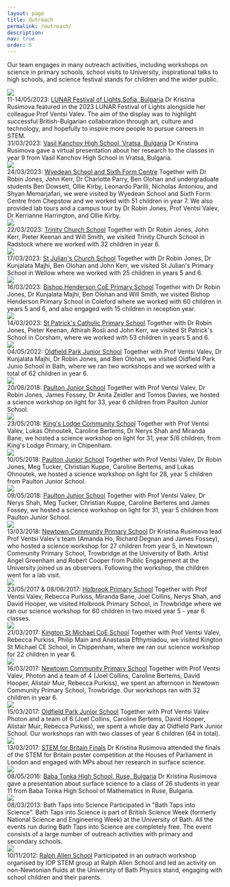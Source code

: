 ```yaml
---
layout: page
title: Outreach
permalink: /outreach/
description: 
nav: true
order: 5
---
```


Our team engages in many outreach activities, including workshops on science in primary schools, school visits to University, inspirational talks to high schools, and science festival stands for children and the wider public.

<div class="projects">

  <div class="row">
    <div class="col-sm-3 abbr">
      <img class="rounded float-left z-depth-1" src="{{ 'LUNAR.png' | prepend: '/assets/img/' | relative_url }}">
    </div>
    <div class="col-sm-7">
      <span class="title">11-14/05/2023:  <a href="https://festival-of-lights.de/en/lunar-festival-of-lights-sofia/">LUNAR Festival of Lights,Sofia, Bulgaria</a></span>
      <span class="description">Dr Kristina Rusimova featured in the 2023 LUNAR Festival of Lights alongside her colleague Prof Ventsi Valev. The aim of the display was to highlight successful British-Bulgarian collaboration through art, culture and technology, and hopefully to inspire more people to pursue careers in STEM. </span>
    </div>
  </div>

  <div class="row">
    <div class="col-sm-3 abbr">
     <!-- <img class="rounded float-left z-depth-1" src="{{ 'none.jpeg' | prepend: '/assets/img/' | relative_url }}">-->
    </div>
    <div class="col-sm-7">
      <span class="title">31/03/2023:  <a href="https://www.vasilkunchov.com/">Vasil Kanchov High School, Vratsa, Bulgaria</a></span>
      <span class="description">Dr Kristina Rusimova gave a virtual presentation about her research to the classes in year 9 from Vasil Kanchov High School in Vratsa, Bulgaria.</span>
    </div>
  </div>

   <div class="row">
    <div class="col-sm-3 abbr">
      <img class="rounded float-left z-depth-1" src="{{ 'wyedean.png' | prepend: '/assets/img/' | relative_url }}">
    </div>
    <div class="col-sm-7">
      <span class="title">24/03/2023: <a href="https://www.wyedean.gloucs.sch.uk/">Wyedean School and Sixth Form Centre</a> </span>
      <span class="description">Together with Dr Robin Jones, John Kerr, Dr Charlotte Parry, Ben Olohan and undergraduate students Ben Dowsett, Ollie Kirby, Leonardo Parilli, Nicholas Antoniou, and Shyan Memarjafari, we were visited by Wyedean School and Sixth Form Centre from Chepstow and we worked with 51 children in year 7. We also provided lab tours and a campus tour by Dr Robin Jones, Prof Ventsi Valev, Dr Kerrianne Harrington, and Ollie Kirby.</span>
    </div>
  </div>

  <div class="row">
    <div class="col-sm-3 abbr">
      <img class="rounded float-left z-depth-1" src="{{ 'Trinity.jpg' | prepend: '/assets/img/' | relative_url }}">
    </div>
    <div class="col-sm-7">
      <span class="title">22/03/2023: <a href="https://www.trinitychurchschool.com/">Trinity Church School</a> </span>
      <span class="description">Together with Dr Robin Jones, John Kerr, Pieter Keenan and Will Smith, we visited Trinity Church School in Radstock where we worked with 32 children in year 6.</span>
    </div>
  </div>

  <div class="row">
    <div class="col-sm-3 abbr">
      <img class="rounded float-left z-depth-1" src="{{ 'StJulians.png' | prepend: '/assets/img/' | relative_url }}">
    </div>
    <div class="col-sm-7">
      <span class="title">17/03/2023: <a href="https://www.stjuliansprimary.co.uk/">St Julian's Church School</a> </span>
      <span class="description">Together with Dr Robin Jones, Dr Kunjalata Majhi, Ben Olohan and John Kerr, we visited St Julian's Primary School in Wellow where we worked with 25 children in years 5 and 6.</span>
    </div>
  </div>

  <div class="row">
    <div class="col-sm-3 abbr">
      <img class="rounded float-left z-depth-1" src="{{ 'BishopHenderson_2.png' | prepend: '/assets/img/' | relative_url }}">
    </div>
    <div class="col-sm-7">
      <span class="title">16/03/2023: <a href="https://www.bishophenderson.co.uk/">Bishop Henderson CoE Primary School</a> </span>
      <span class="description">Together with Dr Robin Jones, Dr Kunjalata Majhi, Ben Olohan and Will Smith, we visited Bishop Henderson Primary School in Coleford where we worked with 60 children in years 5 and 6, and also engaged with 15 children in reception year.</span>
    </div>
  </div>

  <div class="row">
    <div class="col-sm-3 abbr">
      <img class="rounded float-left z-depth-1" src="{{ 'StPhilips.jpg' | prepend: '/assets/img/' | relative_url }}">
    </div>
    <div class="col-sm-7">
      <span class="title">14/03/2023: <a href="https://www.stpatricks-wilts.co.uk/">St Patrick's Catholic Primary School</a> </span>
      <span class="description">Together with Dr Robin Jones, Pieter Keenan, Athirah Rosli and John Kerr, we visited St Patrick's School in Corsham, where we worked with 53 children in years 5 and 6.</span>
    </div>
  </div>

  <div class="row">
    <div class="col-sm-3 abbr">
      <img class="rounded float-left z-depth-1" src="{{ 'oldfield.png' | prepend: '/assets/img/' | relative_url }}">
    </div>
    <div class="col-sm-7">
      <span class="title">04/05/2022: <a href="https://www.oldfieldparkjuniorschool.com/">Oldfield Park Junior School</a> </span>
      <span class="description">Together with Prof Ventsi Valev, Dr Kunjalata Majhi, Dr Robin Jones, and Ben Olohan, we visited Oldfield Park Junio School in Bath, where we ran two workshops and we worked with a total of 62 children in year 6.</span>
    </div>
  </div>

  <div class="row">
    <div class="col-sm-3 abbr">
      <img class="rounded float-left z-depth-1" src="{{ 'Paultonsmall.png' | prepend: '/assets/img/' | relative_url }}">
    </div>
    <div class="col-sm-7">
      <span class="title">20/06/2018: <a href="http://www.paultonjuniorschool.co.uk/">Paulton Junior School</a> </span>
      <span class="description">Together with Prof Ventsi Valev, Dr Robin Jones, James Fossey, Dr Anita Zeidler and Tomos Davies, we hosted a science workshop on light for 33, year 6 children from Paulton Junior School.</span>
    </div>
  </div>

  <div class="row">
    <div class="col-sm-3 abbr">
      <img class="rounded float-left z-depth-1" src="{{ '20180523-KingLodger-10-200px.jpeg' | prepend: '/assets/img/' | relative_url }}">
    </div>
    <div class="col-sm-7">
      <span class="title">23/05/2018: <a href="http://www.kingslodge.wilts.sch.uk/">King's Lodge Community School</a> </span>
      <span class="description">Together with Prof Ventsi Valev, Lukas Ohnoutek, Caroline Bertems, Dr Nerys Shah and Miranda Bane, we hosted a science workshop on light for 31, year 5/6 children, from King's Lodge Primary, in Chipenham.</span>
    </div>
  </div>

  <div class="row">
    <div class="col-sm-3 abbr">
      <img class="rounded float-left z-depth-1" src="{{ '20180510-Paulton-08.jpeg' | prepend: '/assets/img/' | relative_url }}">
    </div>
    <div class="col-sm-7">
      <span class="title">10/05/2018: <a href="http://www.paultonjuniorschool.co.uk/">Paulton Junior School</a> </span>
      <span class="description">Together with Prof Ventsi Valev, Dr Robin Jones, Meg Tucker, Christian Kuppe, Caroline Bertems, and Lukas Ohnoutek, we hosted a science workshop on light for 28, year 5 children from Paulton Junior School.</span>
    </div>
  </div>

  <div class="row">
    <div class="col-sm-3 abbr">
      <img class="rounded float-left z-depth-1" src="{{ '20180509-Paulton-04.jpeg' | prepend: '/assets/img/' | relative_url }}">
    </div>
    <div class="col-sm-7">
      <span class="title">09/05/2018: <a href="http://www.paultonjuniorschool.co.uk/">Paulton Junior School</a> </span>
      <span class="description">Together with Prof Ventsi Valev, Dr Nerys Shah, Meg Tucker, Christian Kuppe, Caroline Bertems and James Fossey, we hosted a science workshop on light for 31, year 5 children from Paulton Junior School.</span>
    </div>
  </div>

  <div class="row">
    <div class="col-sm-3 abbr">
      <img class="rounded float-left z-depth-1" src="{{ '20180313-Newtown01small.jpeg' | prepend: '/assets/img/' | relative_url }}">
    </div>
    <div class="col-sm-7">
      <span class="title">13/03/2018: <a href="https://www.newtownschool.co.uk/">Newtown Community Primary School</a> </span>
      <span class="description">Dr Kristina Rusimova lead Prof Ventsi Valev's team (Amanda Ho, Richard Degnan and James Fossey), who hosted a science workshop for 27 children from year 5, in Newtown Community Primary School, Trowbridge at the University of Bath. Artist Angel Greenham and Robert Cooper from Public Engagement at the University joined us as observers. Following the workshop, the children went for a lab visit.</span>
    </div>
  </div>

  <div class="row">
    <div class="col-sm-3 abbr">
      <img class="rounded float-left z-depth-1" src="{{ 'Holbrook05.jpeg' | prepend: '/assets/img/' | relative_url }}">
    </div>
    <div class="col-sm-7">
      <span class="title">23/05/2017 & 08/06/2017: <a href="https://www.holbrooktrowbridge.co.uk/">Holbrook Primary School</a> </span>
      <span class="description">Together with Prof Ventsi Valev, Rebecca Purkiss, Miranda Bane, Joel Collins, Nerys Shah, and David Hooper, we visited Holbrook Primary School, in Trowbridge where we ran our science workshop for 60 children in two mixed year 5 - year 6 classes.</span>
    </div>
  </div>

  <div class="row">
    <div class="col-sm-3 abbr">
      <img class="rounded float-left z-depth-1" src="{{ 'k8.jpeg' | prepend: '/assets/img/' | relative_url }}">
    </div>
    <div class="col-sm-7">
      <span class="title">21/03/2017: <a href="https://www.ksmschool.co.uk/">Kington St Michael CoE School</a> </span>
      <span class="description">Together with Prof Ventsi Valev, Rebecca Purkiss, Philip Main and Anastasia Efthymiadou, we visited Kington St Michael CE School, in Chippenham, where we ran our science workshop for 22 children in year 6.</span>
    </div>
  </div>

  <div class="row">
    <div class="col-sm-3 abbr">
      <img class="rounded float-left z-depth-1" src="{{ 'i1.jpeg' | prepend: '/assets/img/' | relative_url }}">
    </div>
    <div class="col-sm-7">
      <span class="title">16/03/2017: <a href="https://www.newtownschool.co.uk/">Newtown Community Primary School</a> </span>
      <span class="description">Together with Prof Ventsi Valev, Photon and a team of 4 (Joel Collins, Caroline Bertems, David Hooper, Alistair Muir, Rebecca Purkiss), we spent an afternoon in Newtown Community Primary School, Trowbridge. Our workshops ran with 32 children in year 6.</span>
    </div>
  </div>

  <div class="row">
    <div class="col-sm-3 abbr">
      <img class="rounded float-left z-depth-1" src="{{ 'j2.jpeg' | prepend: '/assets/img/' | relative_url }}">
    </div>
    <div class="col-sm-7">
      <span class="title">15/03/2017: <a href="https://www.oldfieldparkjuniorschool.com/">Oldfield Park Junior School</a> </span>
      <span class="description">Together with Prof Ventsi Valev Photon and a team of 6 (Joel Collins, Caroline Bertems, David Hooper, Alistair Muir, Rebecca Purkiss), we spent a whole day at Oldfield Park Junior School. Our workshops ran with two classes of year 6 children (64 in total).</span>
    </div>
  </div>


  <div class="row">
    <div class="col-sm-3 abbr">
      <img class="rounded float-left z-depth-1" src="{{ 'stem.png' | prepend: '/assets/img/' | relative_url }}">
    </div>
    <div class="col-sm-7">
      <span class="title">13/03/2017: <a href="https://stemforbritain.org.uk/">STEM for Britain Finals</a> </span>
      <span class="description">Dr Kristina Rusimova attended the finals of the STEM for Britain poster competition at the Houses of Parliament in London and engaged with MPs about her research in surface science.</span>
    </div>
  </div>

  <div class="row">
    <div class="col-sm-3 abbr">
      <img class="rounded float-left z-depth-1" src="{{ 'logoMG.jpeg' | prepend: '/assets/img/' | relative_url }}">
    </div>
    <div class="col-sm-7">
      <span class="title">08/05/2016:  <a href="http://www.mg-babatonka.bg/news.php">Baba Tonka High School, Ruse, Bulgaria</a></span>
      <span class="description">Dr Kristina Rusimova gave a presentation about surface science to a class of 26 students in year 11 from Baba Tonka High School of Mathematics in Ruse, Bulgaria.</span>
    </div>
  </div>


  <div class="row">
    <div class="col-sm-3 abbr">
      <img class="rounded float-left z-depth-1" src="{{ 'bath_taps_logo-158.png' | prepend: '/assets/img/' | relative_url }}">
    </div>
    <div class="col-sm-7">
      <span class="title">08/03/2013: Bath Taps into Science </span>
      <span class="description">Participated in "Bath Taps into Science". Bath Taps into Science is part of British Science Week (formerly National Science and Engineering Week) at the University of Bath. All the events run during Bath Taps into Science are completely free. The event consists of a large number of outreach activities with primary and secondary schools.</span>
    </div>
  </div>

  <div class="row">
    <div class="col-sm-3 abbr">
      <img class="rounded float-left z-depth-1" src="{{ 'ralphallen.png' | prepend: '/assets/img/' | relative_url }}">
    </div>
    <div class="col-sm-7">
      <span class="title">10/11/2012: <a href="https://www.ralphallenschool.com/">Ralph Allen School</a></span>
      <span class="description">Participated in an outrach workshop organised by IOP STEM group at Ralph Allen School and led an activity on non-Newtonian fluids at the University of Bath Physics stand, engaging with school children and their parents.</span>
    </div>
  </div>
</div>